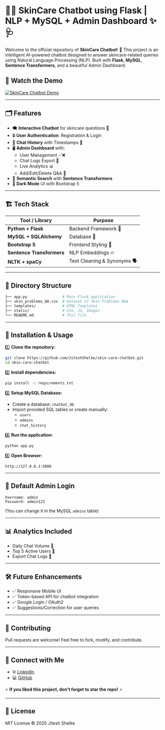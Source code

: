 # 🤖✨ SkinCare Chatbot using Flask | NLP + MySQL + Admin Dashboard ✨🩺

Welcome to the official repository of **SkinCare Chatbot**! 🚀 This project is an intelligent AI-powered chatbot designed to answer skincare-related queries using Natural Language Processing (NLP). Built with **Flask**, **MySQL**, **Sentence Transformers**, and a beautiful Admin Dashboard.

## 🎥 Watch the Demo

[![SkinCare Chatbot Demo](https://img.youtube.com/vi/4MwdvFRCUos/0.jpg)](https://www.youtube.com/watch?v=4MwdvFRCUos)

---

## 🗂️ Features

- 🗨️ **Interactive Chatbot** for skincare questions 🧴
- 🔒 **User Authentication**: Registration & Login
- 📜 **Chat History** with Timestamps 📅
- 🖥️ **Admin Dashboard** with:
  - User Management ✅❌
  - Chat Logs Export 📂
  - Live Analytics 📊
  - Add/Edit/Delete Q&A 📝
- 🔎 **Semantic Search** with **Sentence Transformers**
- 🌙 **Dark Mode** UI with Bootstrap 5

---

## 🏗️ Tech Stack

| Tool / Library           | Purpose                            |
|--------------------------|------------------------------------|
| **Python + Flask**       | Backend Framework 🐍              |
| **MySQL + SQLAlchemy**   | Database 💾                       |
| **Bootstrap 5**          | Frontend Styling 🎨               |
| **Sentence Transformers**| NLP Embeddings 🔥                |
| **NLTK + spaCy**         | Text Cleaning & Synonyms 🗣️      |

---

## 📁 Directory Structure

```bash
├── app.py                # Main Flask application
├── skin_problems_QA.csv  # Dataset of Skin Problems Q&A
├── templates/            # HTML Templates
├── static/               # CSS, JS, Images
└── README.md             # This file
```

---

## 🚀 Installation & Usage

1️⃣ **Clone the repository:**
```bash
git clone https://github.com/JiteshShelke/skin-care-chatbot.git
cd skin-care-chatbot
```

2️⃣ **Install dependencies:**
```bash
pip install -r requirements.txt
```

3️⃣ **Setup MySQL Database:**
- Create a database: `chatbot_db`
- Import provided SQL tables or create manually:
  - `users`
  - `admins`
  - `chat_history`

4️⃣ **Run the application:**
```bash
python app.py
```

5️⃣ **Open Browser:**
```
http://127.0.0.1:5000
```

---

## 🔑 Default Admin Login
```
Username: admin
Password: admin123
```

(You can change it in the MySQL `admins` table)

---


## 📊 Analytics Included
- Daily Chat Volume 📅
- Top 5 Active Users 👑
- Export Chat Logs 📁

---

## 🛠️ Future Enhancements
- ✅ Responsive Mobile UI
- ✅ Token-based API for chatbot integration
- ✅ Google Login / OAuth2
- ✅ Suggestions/Correction for user queries

---

## 🤝 Contributing
Pull requests are welcome! Feel free to fork, modify, and contribute.

---

## 🔗 Connect with Me

- 🌐 [LinkedIn](https://www.linkedin.com/in/jitesh-shelke-702745286/)
- 💻 [GitHub](https://github.com/JiteshShelke)

⭐ **If you liked this project, don't forget to star the repo!** ⭐

---

## 📜 License
MIT License © 2025 Jitesh Shelke
